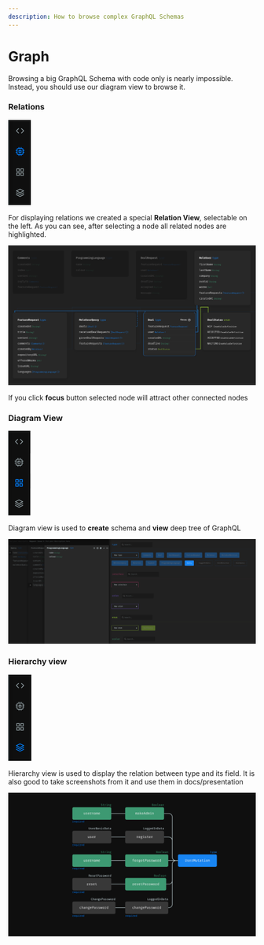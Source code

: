```yaml
---
description: How to browse complex GraphQL Schemas
---
```


# Graph

Browsing a big GraphQL Schema with code only is nearly impossible. Instead, you should use our diagram view to browse it.

### Relations

![](<../../.gitbook/assets/image (7) (1) (1).png>)

For displaying relations we created a special **Relation View**_,_ selectable on the left. As you can see, after selecting a node all related nodes are highlighted.

![](<../../.gitbook/assets/image (8) (1) (1).png>)

If you click **focus** button selected node will attract other connected nodes

### Diagram View

![](<../../.gitbook/assets/image (9) (1).png>)

Diagram view is used to **create** schema and **view** deep tree of GraphQL

![](<../../.gitbook/assets/image (12) (1).png>)

### Hierarchy view

![](<../../.gitbook/assets/image (10) (1).png>)

Hierarchy view is used to display the relation between type and its field. It is also good to take screenshots from it and use them in docs/presentation

![](<../../.gitbook/assets/image (13) (1) (1).png>)
